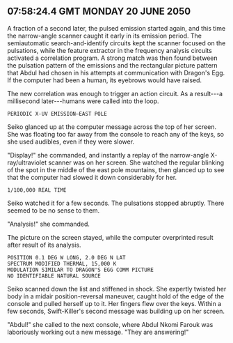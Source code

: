 ## 07:58:24.4 GMT MONDAY 20 JUNE 2050
A fraction of a second later, the pulsed emission started again, and this time the narrow-angle scanner caught it early in its emission period. The semiautomatic search-and-identify circuits kept the scanner focused on the pulsations, while the feature extractor in the frequency analysis circuits activated a correlation program. A strong match was then found between the pulsation pattern of the emissions and the rectangular picture pattern that Abdul had chosen in his attempts at communication with Dragon's Egg. If the computer had been a human, its eyebrows would have raised.

The new correlation was enough to trigger an action circuit. As a result---a millisecond later---humans were called into the loop.

    PERIODIC X-UV EMISSION—EAST POLE

Seiko glanced up at the computer message across the top of her screen. She was floating too far away from the console to reach any of the keys, so she used audibles, even if they were slower.

"Display!" she commanded, and instantly a replay of the narrow-angle X-ray/ultraviolet scanner was on her screen. She watched the regular blinking of the spot in the middle of the east pole mountains, then glanced up to see that the computer had slowed it down considerably for her.

    1/100,000 REAL TIME

Seiko watched it for a few seconds. The pulsations stopped abruptly. There seemed to be no sense to them.

"Analysis!" she commanded.

The picture on the screen stayed, while the computer overprinted result after result of its analysis.

    POSITION 0.1 DEG W LONG, 2.0 DEG N LAT
    SPECTRUM MODIFIED THERMAL, 15,000 K
    MODULATION SIMILAR TO DRAGON'S EGG COMM PICTURE
    NO IDENTIFIABLE NATURAL SOURCE

Seiko scanned down the list and stiffened in shock. She expertly twisted her body in a midair position-reversal maneuver, caught hold of the edge of the console and pulled herself up to it. Her fingers flew over the keys. Within a few seconds, Swift-Killer's second message was building up on her screen.

"Abdul!" she called to the next console, where Abdul Nkomi Farouk was laboriously working out a new message. "They are answering!"